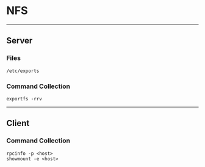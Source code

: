 # NFS
---
## Server

### Files
`/etc/exports`


### Command Collection
```
exportfs -rrv
```
---
## Client

### Command Collection
```
rpcinfo -p <host>
showmount -e <host>
```
